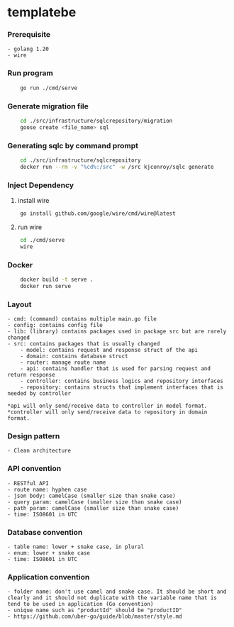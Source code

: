 # templatebe

### Prerequisite

    - golang 1.20
    - wire

### Run program

```sh
    go run ./cmd/serve
```

### Generate migration file

```sh
    cd ./src/infrastructure/sqlcrepository/migration
    goose create <file_name> sql
```

### Generating sqlc by command prompt

```sh
    cd ./src/infrastructure/sqlcrepository
    docker run --rm -v "%cd%:/src" -w /src kjconroy/sqlc generate
```

### Inject Dependency

1. install wire

```sh
    go install github.com/google/wire/cmd/wire@latest
```

2. run wire
```sh
    cd ./cmd/serve
    wire
```

### Docker

```sh
    docker build -t serve .
    docker run serve
```

### Layout
    - cmd: (command) contains multiple main.go file
    - config: contains config file
    - lib: (library) contains packages used in package src but are rarely changed
    - src: contains packages that is usually changed
        - model: contains request and response struct of the api
        - domain: contains database struct
        - router: manage route name 
        - api: contains handler that is used for parsing request and return response
        - controller: contains business logics and repository interfaces
        - repository: contains structs that implement interfaces that is needed by controller 

    *api will only send/receive data to controller in model format.
    *controller will only send/receive data to repository in domain format.

### Design pattern
    - Clean architecture

### API convention
    - RESTful API
    - route name: hyphen case
    - json body: camelCase (smaller size than snake case)
    - query param: camelCase (smaller size than snake case)
    - path param: camelCase (smaller size than snake case)
    - time: ISO8601 in UTC

### Database convention
    - table name: lower + snake case, in plural
    - enum: lower + snake case
    - time: ISO8601 in UTC

### Application convention
    - folder name: don't use camel and snake case. It should be short and clearly and it should not duplicate with the variable name that is tend to be used in application (Go convention)
    - unique name such as "productId" should be "productID"
    - https://github.com/uber-go/guide/blob/master/style.md
